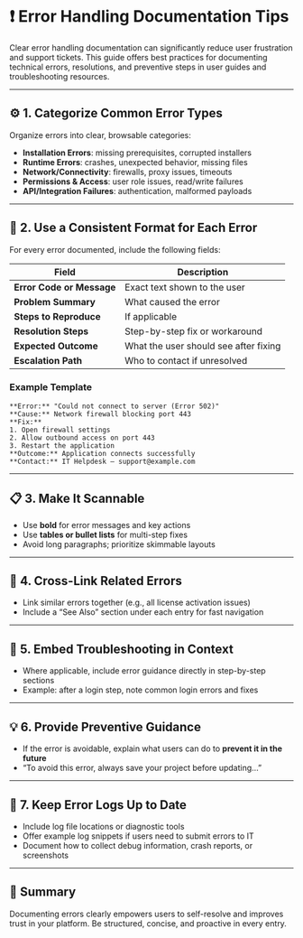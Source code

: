 # ❗ Error Handling Documentation Tips

Clear error handling documentation can significantly reduce user frustration and support tickets. This guide offers best practices for documenting technical errors, resolutions, and preventive steps in user guides and troubleshooting resources.

---

## ⚙️ 1. Categorize Common Error Types

Organize errors into clear, browsable categories:

- **Installation Errors**: missing prerequisites, corrupted installers  
- **Runtime Errors**: crashes, unexpected behavior, missing files  
- **Network/Connectivity**: firewalls, proxy issues, timeouts  
- **Permissions & Access**: user role issues, read/write failures  
- **API/Integration Failures**: authentication, malformed payloads  

---

## 🧩 2. Use a Consistent Format for Each Error

For every error documented, include the following fields:

| Field | Description |
|-------|-------------|
| **Error Code or Message** | Exact text shown to the user |
| **Problem Summary** | What caused the error |
| **Steps to Reproduce** | If applicable |
| **Resolution Steps** | Step-by-step fix or workaround |
| **Expected Outcome** | What the user should see after fixing |
| **Escalation Path** | Who to contact if unresolved |

### Example Template

```
**Error:** "Could not connect to server (Error 502)"
**Cause:** Network firewall blocking port 443
**Fix:** 
1. Open firewall settings
2. Allow outbound access on port 443
3. Restart the application
**Outcome:** Application connects successfully
**Contact:** IT Helpdesk – support@example.com
```

---

## 📋 3. Make It Scannable

- Use **bold** for error messages and key actions  
- Use **tables or bullet lists** for multi-step fixes  
- Avoid long paragraphs; prioritize skimmable layouts  

---

## 🔁 4. Cross-Link Related Errors

- Link similar errors together (e.g., all license activation issues)  
- Include a “See Also” section under each entry for fast navigation  

---

## 🔎 5. Embed Troubleshooting in Context

- Where applicable, include error guidance directly in step-by-step sections  
- Example: after a login step, note common login errors and fixes  

---

## 💡 6. Provide Preventive Guidance

- If the error is avoidable, explain what users can do to **prevent it in the future**  
- “To avoid this error, always save your project before updating…”

---

## 🔄 7. Keep Error Logs Up to Date

- Include log file locations or diagnostic tools  
- Offer example log snippets if users need to submit errors to IT  
- Document how to collect debug information, crash reports, or screenshots  

---

## 📌 Summary

Documenting errors clearly empowers users to self-resolve and improves trust in your platform. Be structured, concise, and proactive in every entry.
